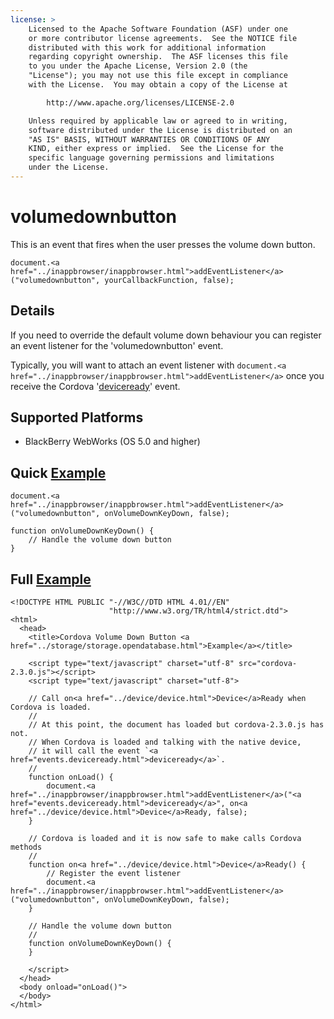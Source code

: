 ```yaml
---
license: >
    Licensed to the Apache Software Foundation (ASF) under one
    or more contributor license agreements.  See the NOTICE file
    distributed with this work for additional information
    regarding copyright ownership.  The ASF licenses this file
    to you under the Apache License, Version 2.0 (the
    "License"); you may not use this file except in compliance
    with the License.  You may obtain a copy of the License at

        http://www.apache.org/licenses/LICENSE-2.0

    Unless required by applicable law or agreed to in writing,
    software distributed under the License is distributed on an
    "AS IS" BASIS, WITHOUT WARRANTIES OR CONDITIONS OF ANY
    KIND, either express or implied.  See the License for the
    specific language governing permissions and limitations
    under the License.
---
```


volumedownbutton
===========

This is an event that fires when the user presses the volume down button.

    document.<a href="../inappbrowser/inappbrowser.html">addEventListener</a>("volumedownbutton", yourCallbackFunction, false);

Details
-------

If you need to override the default volume down behaviour you can register an event listener for the 'volumedownbutton' event.

Typically, you will want to attach an event listener with `document.<a href="../inappbrowser/inappbrowser.html">addEventListener</a>` once you receive the Cordova '<a href="events.deviceready.html">deviceready</a>' event.

Supported Platforms
-------------------

- BlackBerry WebWorks (OS 5.0 and higher)

Quick <a href="../storage/storage.opendatabase.html">Example</a>
-------------

    document.<a href="../inappbrowser/inappbrowser.html">addEventListener</a>("volumedownbutton", onVolumeDownKeyDown, false);

    function onVolumeDownKeyDown() {
        // Handle the volume down button
    }

Full <a href="../storage/storage.opendatabase.html">Example</a>
------------

    <!DOCTYPE HTML PUBLIC "-//W3C//DTD HTML 4.01//EN"
                          "http://www.w3.org/TR/html4/strict.dtd">
    <html>
      <head>
        <title>Cordova Volume Down Button <a href="../storage/storage.opendatabase.html">Example</a></title>

        <script type="text/javascript" charset="utf-8" src="cordova-2.3.0.js"></script>
        <script type="text/javascript" charset="utf-8">

        // Call on<a href="../device/device.html">Device</a>Ready when Cordova is loaded.
        //
        // At this point, the document has loaded but cordova-2.3.0.js has not.
        // When Cordova is loaded and talking with the native device,
        // it will call the event `<a href="events.deviceready.html">deviceready</a>`.
        //
        function onLoad() {
            document.<a href="../inappbrowser/inappbrowser.html">addEventListener</a>("<a href="events.deviceready.html">deviceready</a>", on<a href="../device/device.html">Device</a>Ready, false);
        }

        // Cordova is loaded and it is now safe to make calls Cordova methods
        //
        function on<a href="../device/device.html">Device</a>Ready() {
            // Register the event listener
            document.<a href="../inappbrowser/inappbrowser.html">addEventListener</a>("volumedownbutton", onVolumeDownKeyDown, false);
        }

        // Handle the volume down button
        //
        function onVolumeDownKeyDown() {
        }

        </script>
      </head>
      <body onload="onLoad()">
      </body>
    </html>
